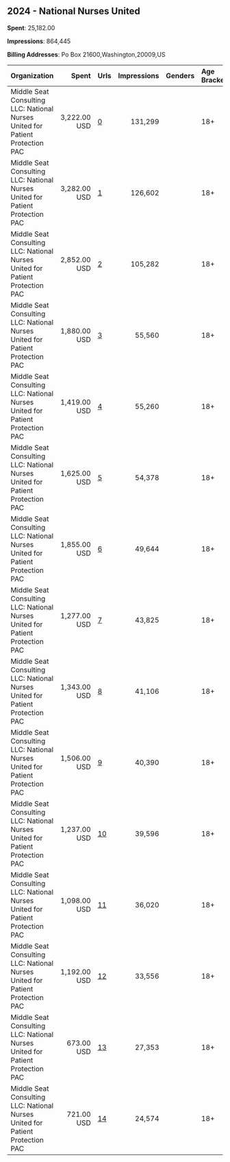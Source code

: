 ## 2024 - National Nurses United 
**Spent**: 25,182.00

**Impressions**: 864,445

**Billing Addresses**: Po Box 21600,Washington,20009,US

|Organization|Spent|Urls|Impressions|Genders|Age Brackets|Country Codes|
|:---|---:|:---|---:|:---|:---|:---|
|Middle Seat Consulting  LLC: National Nurses United for Patient Protection PAC|3,222.00 USD|[0](https://www.snap.com/political-ads/asset/abbb5e32e350570d6af2405201596edb0615dabee081572f5c706c25c2bd03c8?mediaType=mp4)|131,299||18+|united states|
|Middle Seat Consulting  LLC: National Nurses United for Patient Protection PAC|3,282.00 USD|[1](https://www.snap.com/political-ads/asset/071c4493324cf42a2d6490615883577849d3d8cbe0abf119087991c455448957?mediaType=mp4)|126,602||18+|united states|
|Middle Seat Consulting  LLC: National Nurses United for Patient Protection PAC|2,852.00 USD|[2](https://www.snap.com/political-ads/asset/a3b823fab10eeb5683012dd3c30e74e95065007ceb9cf41ecad6528e7809ba88?mediaType=mp4)|105,282||18+|united states|
|Middle Seat Consulting  LLC: National Nurses United for Patient Protection PAC|1,880.00 USD|[3](https://www.snap.com/political-ads/asset/19d46ea76d292ef846e4ae29c8dad5c2e56e032b7fab5ac4677dbbddc875f02b?mediaType=mp4)|55,560||18+|united states|
|Middle Seat Consulting  LLC: National Nurses United for Patient Protection PAC|1,419.00 USD|[4](https://www.snap.com/political-ads/asset/ceac33d24782165ad2edbfe88681c2a7a5ce82460f34f6ed22ec71ba2e8faa77?mediaType=mp4)|55,260||18+|united states|
|Middle Seat Consulting  LLC: National Nurses United for Patient Protection PAC|1,625.00 USD|[5](https://www.snap.com/political-ads/asset/61d1a185c7f974b785e0f22a8f2f8e48eccb1ab65b726ed8a231657efb7901db?mediaType=mp4)|54,378||18+|united states|
|Middle Seat Consulting  LLC: National Nurses United for Patient Protection PAC|1,855.00 USD|[6](https://www.snap.com/political-ads/asset/df47ab8935eb1f80822e4f298fde1fe8f3fa0683288dddc66b1c00dd494680dd?mediaType=mp4)|49,644||18+|united states|
|Middle Seat Consulting  LLC: National Nurses United for Patient Protection PAC|1,277.00 USD|[7](https://www.snap.com/political-ads/asset/d8e18cd153a5f63e44136e62b062546df38bad213dac1edda1b7c4428364c9ce?mediaType=mp4)|43,825||18+|united states|
|Middle Seat Consulting  LLC: National Nurses United for Patient Protection PAC|1,343.00 USD|[8](https://www.snap.com/political-ads/asset/c3dabea0821a5a7138ea5890f7ac767aaf0006ed8d52c7f19c7163100916d41d?mediaType=mp4)|41,106||18+|united states|
|Middle Seat Consulting  LLC: National Nurses United for Patient Protection PAC|1,506.00 USD|[9](https://www.snap.com/political-ads/asset/69cf56d2051481e40f02f5ddb2ac1e11d0ce53e55fa4c1e63c233fc66639e197?mediaType=mp4)|40,390||18+|united states|
|Middle Seat Consulting  LLC: National Nurses United for Patient Protection PAC|1,237.00 USD|[10](https://www.snap.com/political-ads/asset/5386abf2c5b730941be3e59c788357e3b48f7758cae5058a5a97ae69c236c59d?mediaType=mp4)|39,596||18+|united states|
|Middle Seat Consulting  LLC: National Nurses United for Patient Protection PAC|1,098.00 USD|[11](https://www.snap.com/political-ads/asset/78c315a1195e9f5ca899a92795ab38353074f51ce6a2ad27cbce819674edbadc?mediaType=mp4)|36,020||18+|united states|
|Middle Seat Consulting  LLC: National Nurses United for Patient Protection PAC|1,192.00 USD|[12](https://www.snap.com/political-ads/asset/e8ecc44452258003c96e4932db096d92651b4b14efb910f6b8a96e8d1d38bdb3?mediaType=mp4)|33,556||18+|united states|
|Middle Seat Consulting  LLC: National Nurses United for Patient Protection PAC|673.00 USD|[13](https://www.snap.com/political-ads/asset/a197f632ff5f74d74e28b019fe0e9a3bbb683e8462987130f2fa802bc2e23a5b?mediaType=mp4)|27,353||18+|united states|
|Middle Seat Consulting  LLC: National Nurses United for Patient Protection PAC|721.00 USD|[14](https://www.snap.com/political-ads/asset/c92eb50b24ce3d076b1eb0ddb00d16a71645298f18537448cf0782e2fcee17e6?mediaType=mp4)|24,574||18+|united states|
